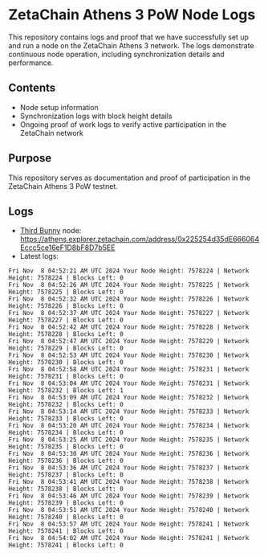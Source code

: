 # ZetaChain Athens 3 PoW Node Logs
This repository contains logs and proof that we have successfully set up and run a node on the ZetaChain Athens 3 network. The logs demonstrate continuous node operation, including synchronization details and performance.

## Contents
- Node setup information
- Synchronization logs with block height details
- Ongoing proof of work logs to verify active participation in the ZetaChain network

## Purpose
This repository serves as documentation and proof of participation in the ZetaChain Athens 3 PoW testnet.

## Logs

- [Third Bunny](https://thirdbunny.xyz/) node: https://athens.explorer.zetachain.com/address/0x225254d35dE666064Eccc5ce16eF1D8bF8D7b5EE
- Latest logs:
```
Fri Nov  8 04:52:21 AM UTC 2024 Your Node Height: 7578224 | Network Height: 7578224 | Blocks Left: 0
Fri Nov  8 04:52:26 AM UTC 2024 Your Node Height: 7578225 | Network Height: 7578225 | Blocks Left: 0
Fri Nov  8 04:52:32 AM UTC 2024 Your Node Height: 7578226 | Network Height: 7578226 | Blocks Left: 0
Fri Nov  8 04:52:37 AM UTC 2024 Your Node Height: 7578227 | Network Height: 7578227 | Blocks Left: 0
Fri Nov  8 04:52:42 AM UTC 2024 Your Node Height: 7578228 | Network Height: 7578228 | Blocks Left: 0
Fri Nov  8 04:52:47 AM UTC 2024 Your Node Height: 7578229 | Network Height: 7578229 | Blocks Left: 0
Fri Nov  8 04:52:53 AM UTC 2024 Your Node Height: 7578230 | Network Height: 7578230 | Blocks Left: 0
Fri Nov  8 04:52:58 AM UTC 2024 Your Node Height: 7578231 | Network Height: 7578231 | Blocks Left: 0
Fri Nov  8 04:53:04 AM UTC 2024 Your Node Height: 7578231 | Network Height: 7578232 | Blocks Left: 1
Fri Nov  8 04:53:09 AM UTC 2024 Your Node Height: 7578232 | Network Height: 7578232 | Blocks Left: 0
Fri Nov  8 04:53:14 AM UTC 2024 Your Node Height: 7578233 | Network Height: 7578233 | Blocks Left: 0
Fri Nov  8 04:53:20 AM UTC 2024 Your Node Height: 7578234 | Network Height: 7578234 | Blocks Left: 0
Fri Nov  8 04:53:25 AM UTC 2024 Your Node Height: 7578235 | Network Height: 7578235 | Blocks Left: 0
Fri Nov  8 04:53:30 AM UTC 2024 Your Node Height: 7578236 | Network Height: 7578236 | Blocks Left: 0
Fri Nov  8 04:53:36 AM UTC 2024 Your Node Height: 7578237 | Network Height: 7578237 | Blocks Left: 0
Fri Nov  8 04:53:41 AM UTC 2024 Your Node Height: 7578238 | Network Height: 7578238 | Blocks Left: 0
Fri Nov  8 04:53:46 AM UTC 2024 Your Node Height: 7578239 | Network Height: 7578239 | Blocks Left: 0
Fri Nov  8 04:53:51 AM UTC 2024 Your Node Height: 7578240 | Network Height: 7578240 | Blocks Left: 0
Fri Nov  8 04:53:57 AM UTC 2024 Your Node Height: 7578241 | Network Height: 7578241 | Blocks Left: 0
Fri Nov  8 04:54:02 AM UTC 2024 Your Node Height: 7578241 | Network Height: 7578241 | Blocks Left: 0
```

